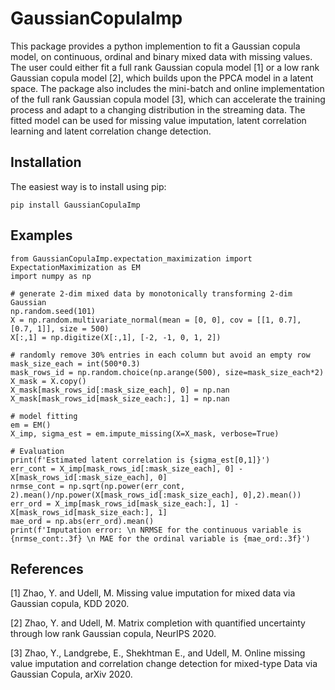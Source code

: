 # GaussianCopulaImp
This package provides a python implemention to fit a Gaussian copula model, on continuous, ordinal and binary mixed data with missing values. The user could either fit a full rank Gaussian copula model [1] or a low rank Gaussian copula model [2], which builds upon the PPCA model in a latent space. The package also includes the mini-batch and online implementation of the full rank Gaussian copula model [3], which can accelerate the training process and adapt to a changing distribution in the streaming data. The fitted model can be used for missing value imputation, latent correlation learning and latent correlation change detection.

## Installation

The easiest way is to install using pip:

`pip install GaussianCopulaImp` 

## Examples 
```
from GaussianCopulaImp.expectation_maximization import ExpectationMaximization as EM
import numpy as np

# generate 2-dim mixed data by monotonically transforming 2-dim Gaussian
np.random.seed(101)
X = np.random.multivariate_normal(mean = [0, 0], cov = [[1, 0.7], [0.7, 1]], size = 500)
X[:,1] = np.digitize(X[:,1], [-2, -1, 0, 1, 2])

# randomly remove 30% entries in each column but avoid an empty row
mask_size_each = int(500*0.3)
mask_rows_id = np.random.choice(np.arange(500), size=mask_size_each*2)
X_mask = X.copy()
X_mask[mask_rows_id[:mask_size_each], 0] = np.nan
X_mask[mask_rows_id[mask_size_each:], 1] = np.nan

# model fitting 
em = EM()
X_imp, sigma_est = em.impute_missing(X=X_mask, verbose=True)

# Evaluation
print(f'Estimated latent correlation is {sigma_est[0,1]}')
err_cont = X_imp[mask_rows_id[:mask_size_each], 0] - X[mask_rows_id[:mask_size_each], 0]
nrmse_cont = np.sqrt(np.power(err_cont, 2).mean()/np.power(X[mask_rows_id[:mask_size_each], 0],2).mean())
err_ord = X_imp[mask_rows_id[mask_size_each:], 1] - X[mask_rows_id[mask_size_each:], 1]
mae_ord = np.abs(err_ord).mean()
print(f'Imputation error: \n NRMSE for the continuous variable is {nrmse_cont:.3f} \n MAE for the ordinal variable is {mae_ord:.3f}')
```



## References
[1] Zhao, Y. and Udell, M. Missing value imputation for mixed data via Gaussian copula, KDD 2020.

[2] Zhao, Y. and Udell, M. Matrix completion with quantified uncertainty through low rank Gaussian copula, NeurIPS 2020.

[3] Zhao, Y., Landgrebe, E., Shekhtman E., and Udell, M. Online missing value imputation and correlation change detection for mixed-type Data via Gaussian Copula, arXiv 2020.
